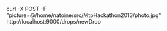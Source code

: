 curl -X POST -F "picture=@/home/natoine/src/MtpHackathon2013/photo.jpg" http://localhost:9000/drops/newDrop
